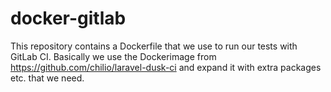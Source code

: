# docker-gitlab

This repository contains a Dockerfile that we use to run our tests with GitLab CI. Basically we use the Dockerimage from https://github.com/chilio/laravel-dusk-ci and expand it with extra packages etc. that we need.
